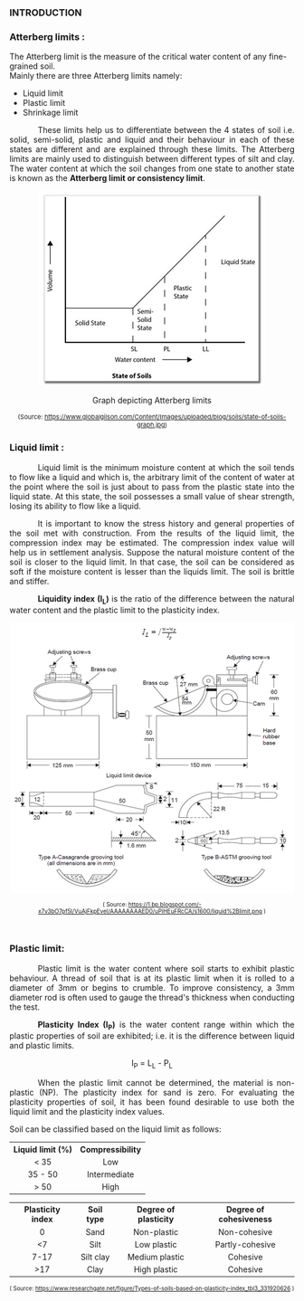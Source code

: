 ### INTRODUCTION<br>

### Atterberg limits :
The Atterberg limit is the measure of the critical water content of any fine-grained soil.</br>
Mainly there are three Atterberg limits namely:
<ul>
<li>Liquid limit</li>
<li>Plastic limit</li>
<li>Shrinkage limit</li>
</ul>

<p style="text-align: justify; text-indent:50px;">These limits help us to differentiate between the 4 states of soil i.e. solid, semi-solid, plastic and liquid and their behaviour in each of these states are different and are explained through these limits. The Atterberg limits are mainly used to distinguish between different types of silt and clay. The water content at which the soil changes from one state to another state is known as the <strong>Atterberg limit or consistency limit</strong>.</p>

<center>
<img src="images/theory1.jpg" alt="Graph depicting Atterberg limits"/></br>
<p>Graph depicting Atterberg limits</p>
<p style="font-size:11px;">(Source: <a href=" https://www.globalgilson.com/Content/Images/uploaded/blog/soils/state-of-soils-graph.jpg"> https://www.globalgilson.com/Content/Images/uploaded/blog/soils/state-of-soils-graph.jpg</a>)</p>
</center>

### Liquid limit :

<p style="text-indent:50px; text-align: justify;">Liquid limit is the minimum moisture content at which the soil tends to flow like a liquid and which is, the arbitrary limit of the content of water at the point where the soil is just about to pass from the plastic state into the liquid state. At this state, the soil possesses a small value of shear strength, losing its ability to flow like a liquid.</p>

<p style="text-indent:50px; text-align: justify;"> It is important to know the stress history and general properties of the soil met with construction. From the results of the liquid limit, the compression index may be estimated. The compression index value will help us in settlement analysis. Suppose the natural moisture content of the soil is closer to the liquid limit. In that case, the soil can be considered as soft if the moisture content is lesser than the liquids limit. The soil is brittle and stiffer.</p>

<p style="text-indent:50px; text-align: justify;"><b>Liquidity index (I<sub>L</sub>)</b> is the ratio of the difference between the natural water content and the plastic limit to the plasticity index.</p>

<center><img src="images/ll.png" /></br>
<p style="font-size:10px;">( Source: <a href="https://1.bp.blogspot.com/-x7v3bO7pf5I/VuAjFkpEveI/AAAAAAAAED0/uPiHEuFRcCA/s1600/liquid%2Blimit.png">https://1.bp.blogspot.com/-x7v3bO7pf5I/VuAjFkpEveI/AAAAAAAAED0/uPiHEuFRcCA/s1600/liquid%2Blimit.png</a> )</p></center></br>

### Plastic limit:

<p style="text-indent:50px; text-align: justify;">Plastic limit is the water content where soil starts to exhibit plastic behaviour. A thread of soil that is at its plastic limit when it is rolled to a diameter of 3mm or begins to crumble. To improve consistency, a 3mm diameter rod is often used to gauge the thread's thickness when conducting the test.
</p>

<p style="text-indent:50px; text-align: justify;"><b>Plasticity Index (I<sub>P</sub>)</b> is the water content range within which the plastic properties of soil are exhibited; i.e. it is the difference between liquid and plastic limits. </p>

<center><p>I<sub>P</sub> = L<sub>L</sub> - P<sub>L</sub></p></center>

<p style="text-indent:50px; text-align: justify;">When the plastic limit cannot be determined, the material is non-plastic (NP). The plasticity index for sand is zero. For evaluating the plasticity properties of soil, it has been found desirable to use both the liquid limit and the plasticity index values. </p> </p>

<p style="\text-align: justify;">Soil can be classified based on the liquid limit as follows: </p>


<table style="text-align:center;">
<tr>
  <th>Liquid limit (%)</th>
  <th>Compressibility</th>
</tr>
<tr>
  <td> &lt; 35 </td>
  <td>Low</td>
</tr>
<tr>
  <td> 35 - 50 </td>
  <td>Intermediate</td>
</tr>
<tr>
  <td> &gt; 50 </td>
  <td>High</td>
</tr>
</table>

<table style="text-align: center;">
<tr>
  <th>Plasticity index</th>
  <th>Soil type</th>
	<th>Degree of plasticity</th>
  <th>Degree of cohesiveness</th>
</tr>
<tr>
  <td>0</td>
  <td>Sand</td>
	<td>Non-plastic</td>
  <td>Non-cohesive</td>
</tr>
<tr>
  <td><7</td>
  <td>Silt</td>
	<td>Low plastic</td>
  <td>Partly-cohesive</td>
</tr>
<tr>
  <td>7-17</td>
  <td>Silt clay</td>
	<td>Medium plastic</td>
  <td>Cohesive</td>
</tr>
<tr>
  <td>>17</td>
  <td>Clay</td>
	<td>High plastic</td>
  <td>Cohesive</td>
</tr>
</table>



<p style="font-size:10px;">( Source: <a href=" https://www.researchgate.net/figure/Types-of-soils-based-on-plasticity-index_tbl3_331920626"> https://www.researchgate.net/figure/Types-of-soils-based-on-plasticity-index_tbl3_331920626</a> )</p></
